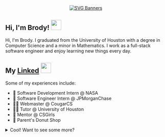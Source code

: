 <div align="center">
  <a href="https://brodypen.com">
    <img src="https://svg-banners.vercel.app/api?type=glitch&text1=brodypen.com&width=800&height=400" alt="SVG Banners">
  </a>
</div>

<h2>Hi, I'm Brody! <img src="https://emojis.slackmojis.com/emojis/images/1660853767/60881/meow_attention.gif?1660853767" width="32"/> </h2>

Hi, I'm Brody. I graduated from the University of Houston with a degree in Computer Science and a minor in Mathematics. I work as a full-stack software engineer and enjoy learning new things every day.

<h2>
  My <a href="https://www.linkedin.com/in/brodypen/">Linked</a>
  <a href="https://www.linkedin.com/in/brodypen/">
    <img src="https://emojis.slackmojis.com/emojis/images/1692024077/67489/linkedinlogo.gif?1692024077" width="32" />
  </a>
</h2>

Some of my experiences include:
- 🚀 Software Development Intern @ NASA
- 🏦 Software Engineer Intern @ JPMorganChase
- 👨‍💻 Webmaster @ CougarCS
- 🧑‍🏫 Tutor @ University of Houston
- 💜 Mentor @ CSGirls
- 🍩 Parent's Donut Shop
<details>
<summary>
  Cool! Want to see some more?
</summary>

## Leetcode:
[![LeetCode Stats](https://leetcard.jacoblin.cool/BrodyPen?theme=catppuccinMocha&font=Abel&ext=heatmap)](https://leetcode.com/u/BrodyPen/)
